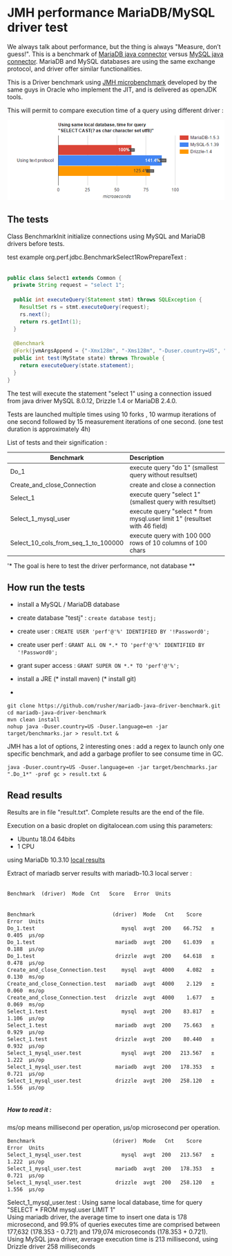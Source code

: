 # JMH performance MariaDB/MySQL driver test

We always talk about performance, but the thing is always "Measure, don’t guess!".
This is a benchmark of [MariaDB java connector](https://github.com/MariaDB/mariadb-connector-j) versus [MySQL java connector](https://github.com/mysql/mysql-connector-j).
MariaDB and MySQL databases are using the same exchange protocol, and driver offer similar functionalities. 

This is a Driver benchmark using [JMH microbenchmark](http://openjdk.java.net/projects/code-tools/jmh/)
developed by the same guys in Oracle who implement the JIT, and is delivered as openJDK tools.

This will permit to compare execution time of a query using different driver :
<center><img src ="results/select_one_data.png" /></center>


## The tests
Class BenchmarkInit initialize connections using MySQL and MariaDB drivers before tests.

test example org.perf.jdbc.BenchmarkSelect1RowPrepareText : 
```java

public class Select1 extends Common {
  private String request = "select 1";

  public int executeQuery(Statement stmt) throws SQLException {
    ResultSet rs = stmt.executeQuery(request);
    rs.next();
    return rs.getInt(1);
  }

  @Benchmark
  @Fork(jvmArgsAppend = {"-Xmx128m", "-Xms128m", "-Duser.country=US", "-Duser.language=en"})
  public int test(MyState state) throws Throwable {
    return executeQuery(state.statement);
  }
}
```

The test will execute the statement "select 1" using a connection issued from java driver MySQL 8.0.12, Drizzle 1.4 or MariaDB 2.4.0.

Tests are launched multiple times using 10 forks , 10 warmup iterations of one second followed by 15 measurement iterations of one second. (one test duration is approximately 4h)


List of tests and their signification :

|Benchmark       | Description |
|-----------|:----------|
| Do_1 | execute query "do 1" (smallest query without resultset)|
| Create_and_close_Connection | create and close a connection|
|Select_1| execute query "select 1" (smallest query with resultset)|
|Select_1_mysql_user| execute query "select * from mysql.user limit 1" (resultset with 46 field)|
|Select_10_cols_from_seq_1_to_100000| execute query with 100 000 rows of 10 columns of 100 chars|

'* The goal is here to test the driver performance, not database **

## How run the tests
* install a MySQL / MariaDB database
* create database "testj" : `create database testj;`
* create user : `CREATE USER 'perf'@'%' IDENTIFIED BY '!Password0';`
* create user perf : `GRANT ALL ON *.* TO 'perf'@'%' IDENTIFIED BY '!Password0';`
* grant super access : `GRANT SUPER ON *.* TO 'perf'@'%';`
* install a JRE
(* install maven)
(* install git)



*
```script
git clone https://github.com/rusher/mariadb-java-driver-benchmark.git
cd mariadb-java-driver-benchmark
mvn clean install
nohup java -Duser.country=US -Duser.language=en -jar target/benchmarks.jar > result.txt &
```
 
JMH has a lot of options, 2 interesting ones : add a regex to launch only one specific benchmark, and add a garbage profiler to see consume time in GC.
```script
java -Duser.country=US -Duser.language=en -jar target/benchmarks.jar  ".Do_1*" -prof gc > result.txt &
```

## Read results 

Results are in file "result.txt".
Complete results are the end of the file. 

Execution on a basic droplet on digitalocean.com using this parameters:
- Ubuntu 18.04 64bits
- 1 CPU

using MariaDb 10.3.10 <a href='results/result_mariadb-10.3_server_local.txt'>local results</a>

Extract of mariadb server results with mariadb-10.3 local server :
```

Benchmark  (driver)  Mode  Cnt   Score   Error  Units


Benchmark                         (driver)  Mode   Cnt    Score     Error  Units
Do_1.test                            mysql  avgt  200    66.752   ± 0.405  µs/op
Do_1.test                          mariadb  avgt  200    61.039   ± 0.188  µs/op
Do_1.test                          drizzle  avgt  200    64.618   ± 0.478  µs/op
Create_and_close_Connection.test     mysql  avgt  4000    4.082   ± 0.130  ms/op
Create_and_close_Connection.test   mariadb  avgt  4000    2.129   ± 0.060  ms/op
Create_and_close_Connection.test   drizzle  avgt  4000    1.677   ± 0.069  ms/op
Select_1.test                        mysql  avgt  200    83.817   ± 1.106  µs/op
Select_1.test                      mariadb  avgt  200    75.663   ± 0.929  µs/op
Select_1.test                      drizzle  avgt  200    80.440   ± 0.932  µs/op
Select_1_mysql_user.test             mysql  avgt  200   213.567   ± 1.222  µs/op
Select_1_mysql_user.test           mariadb  avgt  200   178.353   ± 0.721  µs/op
Select_1_mysql_user.test           drizzle  avgt  200   258.120   ± 1.556  µs/op


```

##### How to read it :

ms/op means millisecond per operation, µs/op microsecond per operation.

```
Benchmark                         (driver)  Mode   Cnt    Score     Error  Units
Select_1_mysql_user.test             mysql  avgt  200   213.567   ± 1.222  µs/op
Select_1_mysql_user.test           mariadb  avgt  200   178.353   ± 0.721  µs/op
Select_1_mysql_user.test           drizzle  avgt  200   258.120   ± 1.556  µs/op
```


<p>Select_1_mysql_user.test : Using same local database, time for query "SELECT * FROM mysql.user LIMIT 1" <br/>
Using mariadb driver, the average time to insert one data is 178 microsecond, and 99.9% of queries executes time are comprised between 177,632 (178.353 - 0.721) and 179,074 microseconds (178.353 + 0.721).<br/>
Using MySQL java driver, average execution time is 213 millisecond, using Drizzle driver 258 milliseconds
   </p>



